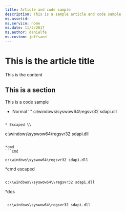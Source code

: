 ```yaml
---
title: Article and code sample
description: This is a sample article and code sample
ms.assetid: 
ms.service: none
ms.date: 11/2/2017
ms.author: danielfe
ms.custom: jeffsand
---
```


# This is the article title

This is the content

## This is a section

This is a code sample

* Normal
'''
c:\windows\syswow64\regsvr32 sdapi.dll
```

* Escaped \\
 ```

c:\\windows\\syswow64\\regsvr32 sdapi.dll

 ```

*cmd
```cmd

 c:\windows\syswow64\regsvr32 sdapi.dll

```

*cmd escaped

```cmd

c:\\windows\\syswow64\\regsvr32 sdapi.dll

```
*dos
```dos

 c:\windows\syswow64\regsvr32 sdapi.dll

```


